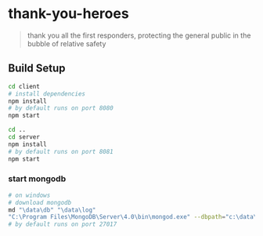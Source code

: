 # thank-you-heroes

> thank you all the first responders, protecting the general public in the bubble of relative safety

## Build Setup

``` bash
cd client
# install dependencies
npm install
# by default runs on port 8080
npm start

cd ..
cd server
npm install
# by default runs on port 8081
npm start
```
### start mongodb
``` bash
# on windows
# download mongodb
md "\data\db" "\data\log"
"C:\Program Files\MongoDB\Server\4.0\bin\mongod.exe" --dbpath="c:\data\db"
# by default runs on port 27017
```
